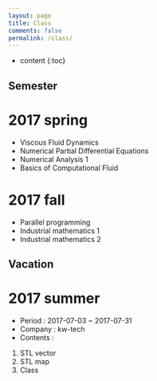 ```yaml
---
layout: page
title: Class
comments: false
permalink: /class/
---
```


* content
{:toc}

## Semester

# 2017 spring
* Viscous Fluid Dynamics
* Numerical Partial Differential Equations
* Numerical Analysis 1
* Basics of Computational Fluid

# 2017 fall
* Parallel programming
* Industrial mathematics 1
* Industrial mathematics 2

## Vacation

# 2017 summer
* Period : 2017-07-03 ~ 2017-07-31
* Company : kw-tech
* Contents :  
1. STL vector
2. STL map
3. Class
